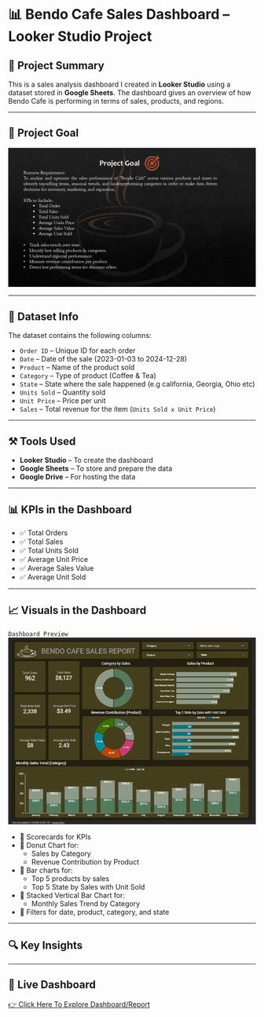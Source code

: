 # 📊 Bendo Cafe Sales Dashboard – Looker Studio Project
## 📝 Project Summary
This is a sales analysis dashboard I created in **Looker Studio** using a dataset stored in **Google Sheets**. The dashboard gives an overview of how Bendo Cafe is performing in terms of sales, products, and regions.

---

## 🎯 Project Goal

![Dashboard](Docs/Bendo%20Cafe%20Sales%20Project%20Goal.png)

---

## 📁 Dataset Info

The dataset contains the following columns:

- `Order ID` – Unique ID for each order
- `Date` – Date of the sale (2023-01-03 to 2024-12-28)
- `Product` – Name of the product sold
- `Category` – Type of product (Coffee & Tea)
- `State` – State where the sale happened (e.g california, Georgia, Ohio etc)
- `Units Sold` – Quantity sold
- `Unit Price` – Price per unit
- `Sales` – Total revenue for the item (`Units Sold x Unit Price`)

---

## ⚒ Tools Used

- **Looker Studio** – To create the dashboard
- **Google Sheets** – To store and prepare the data
- **Google Drive** – For hosting the data

---

## 📊 KPIs in the Dashboard

- ✅ Total Orders
- ✅ Total Sales
- ✅ Total Units Sold
- ✅ Average Unit Price
- ✅ Average Sales Value
- ✅ Average Unit Sold
---

## 📈 Visuals in the Dashboard
`Dashboard Preview`
![Dashboard](Dashboard/Bendo%20Cafe%20Sales%20Report.png)
- 📌 Scorecards for KPIs
- 📌 Donut Chart for:
  - Sales by Category
  - Revenue Contribution by Product 
- 📌 Bar charts for:
  - Top 5 products by sales
  - Top 5 State by Sales with Unit Sold
- 📌 Stacked Vertical Bar Chart for:
   - Monthly Sales Trend by Category
- 📌 Filters for date, product, category, and state

---

## 🔍 Key Insights


---

🔗 Live Dashboard
--
[👉 Click Here To Explore Dashboard/Report](https://lookerstudio.google.com/s/hEP13BRXaR4)
